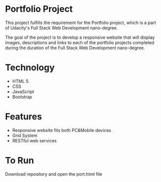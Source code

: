 # Portfolio Project
This project fulfills the requirement for the Portfolio project, which is 
a part of Udacity's Full Stack Web Development nano-degree.

The goal of the project is to develop a responsive website that will display
images, descriptions and links to each of the portfolio projects completed 
during the duration of the Full Stack Web Development nano-degree.

# Technology
* HTML 5
* CSS
* JavaScript
* Bootstrap

# Features
* Responsive website fits both PC&Mobile devices
* Grid System
* RESTful web  services

# To Run
  Download repository and open the port.html file
